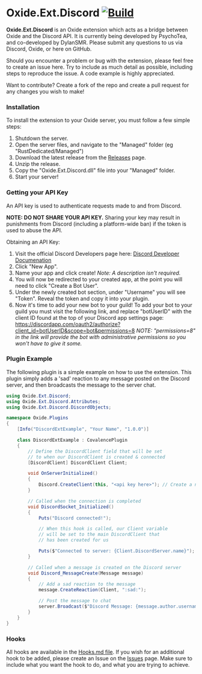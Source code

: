 # Oxide.Ext.Discord [![Build](https://ci.appveyor.com/api/projects/status/github/PsychoTea/Oxide.Ext.Discord?svg=true)](https://ci.appveyor.com/project/PsychoTea/oxide-ext-discord)
**Oxide.Ext.Discord** is an Oxide extension which acts as a bridge between Oxide and the Discord API. It is currently being developed by PsychoTea, and co-developed by DylanSMR. Please submit any questions to us via Discord, Oxide, or here on GitHub.

Should you encounter a problem or bug with the extension, please feel free to create an issue here. Try to include as much detail as possible, including steps to reproduce the issue. A code example is highly appreciated.

Want to contribute? Create a fork of the repo and create a pull request for any changes you wish to make!

### Installation

To install the extension to your Oxide server, you must follow a few simple steps:
1) Shutdown the server.
2) Open the server files, and navigate to the "Managed" folder (eg "RustDedicated/Managed")
3) Download the latest release from the [Releases](https://github.com/PsychoTea/Oxide.Ext.Discord/releases) page.
4) Unzip the release.
5) Copy the "Oxide.Ext.Discord.dll" file into your "Managed" folder.
6) Start your server!

### Getting your API Key
An API key is used to authenticate requests made to and from Discord.

**NOTE: DO NOT SHARE YOUR API KEY.** Sharing your key may result in punishments from Discord (including a platform-wide ban) if the token is used to abuse the API.

Obtaining an API Key:
1) Visit the official Discord Developers page here: [Discord Developer Documenation](https://discordapp.com/developers/applications/me)
2) Click "New App".
3) Name your app and click create! *Note: A description isn't required.*
4) You will now be redirected to your created app, at the point you will need to click "Create a Bot User".
5) Under the newly created bot section, under "Username" you will see "Token". Reveal the token and copy it into your plugin.
6) Now it's time to add your new bot to your guild! To add your bot to your guild you must visit the following link, and replace "botUserID" with the client ID found at the top of your Discord app settings page:
https://discordapp.com/oauth2/authorize?client_id=botUserID&scope=bot&permissions=8
*NOTE: "permissions=8" in the link will provide the bot with administrative permissions so you won't have to give it some.*

### Plugin Example

The following plugin is a simple example on how to use the extension.
This plugin simply adds a 'sad' reaction to any message posted on the Discord server, and then broadcasts the message to the server chat.

```csharp
using Oxide.Ext.Discord;
using Oxide.Ext.Discord.Attributes;
using Oxide.Ext.Discord.DiscordObjects;

namespace Oxide.Plugins
{
    [Info("DiscordExtExample", "Your Name", "1.0.0")]

    class DiscordExtExample : CovalencePlugin
    {
        // Define the DiscordClient field that will be set
        // to when our DiscordClient is created & connected
        [DiscordClient] DiscordClient Client;

        void OnServerInitialized()
        {
            Discord.CreateClient(this, "<api key here>"); // Create a new DiscordClient
        }

        // Called when the connection is completed
        void DiscordSocket_Initialized()
        {
            Puts("Discord connected!");

            // When this hook is called, our Client variable
            // will be set to the main DiscordClient that
            // has been created for us

            Puts($"Connected to server: {Client.DiscordServer.name}");
        }

        // Called when a message is created on the Discord server
        void Discord_MessageCreate(Message message)
        {
            // Add a sad reaction to the message
            message.CreateReaction(Client, ":sad:");

            // Post the message to chat
            server.Broadcast($"Discord Message: {message.author.username} - {message.content}");
        }
    }
}
```

### Hooks
All hooks are available in the [Hooks.md file](Hooks.md).
If you wish for an additional hook to be added, please create an Issue on the [Issues](https://github.com/PsychoTea/Oxide.Ext.Discord/issues) page. Make sure to include what you want the hook to do, and what you are trying to achieve.